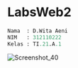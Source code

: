 # LabsWeb2
```py
Nama  : D.Wita Aeni
NIM   : 312110222
Kelas : TI.21.A.1
```
![Screenshot_40](https://user-images.githubusercontent.com/92616861/224608476-c6f8cf9c-7994-4516-8371-1c3cb3641c62.png)
